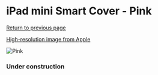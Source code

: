 # iPad mini Smart Cover - Pink

[Return to previous page](/ipad_mini)

[High-resolution image from Apple](https://store.storeimages.cdn-apple.com/8756/as-images.apple.com/is/MF061?wid=4500&hei=4500&fmt=png)

<div style="width: 384px"><img src="/everysource/MF061.png" alt="Pink"></div>

### Under construction
